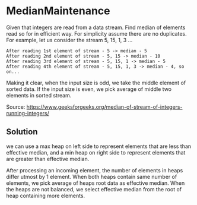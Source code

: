 # MedianMaintenance

Given that integers are read from a data stream. Find median of elements read so for in efficient way. For simplicity assume there are no duplicates. For example, let us consider the stream 5, 15, 1, 3 …

```
After reading 1st element of stream - 5 -> median - 5
After reading 2nd element of stream - 5, 15 -> median - 10
After reading 3rd element of stream - 5, 15, 1 -> median - 5
After reading 4th element of stream - 5, 15, 1, 3 -> median - 4, so on...
```

Making it clear, when the input size is odd, we take the middle element of sorted data. If the input size is even, we pick average of middle two elements in sorted stream.

Source: https://www.geeksforgeeks.org/median-of-stream-of-integers-running-integers/

## Solution

we can use a max heap on left side to represent elements that are less than effective median, and a min heap on right side to represent elements that are greater than effective median.

After processing an incoming element, the number of elements in heaps differ utmost by 1 element. When both heaps contain same number of elements, we pick average of heaps root data as effective median. When the heaps are not balanced, we select effective median from the root of heap containing more elements.